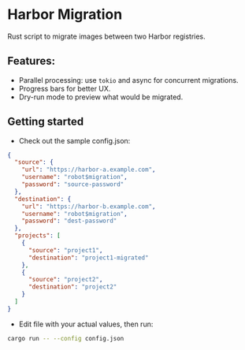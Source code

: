 # Harbor Migration

Rust script to migrate images between two Harbor registries.

## Features:
- Parallel processing: use `tokio` and async for concurrent migrations.
- Progress bars for better UX.
- Dry-run mode to preview what would be migrated.

## Getting started

- Check out the sample config.json:

```json
{
  "source": {
    "url": "https://harbor-a.example.com",
    "username": "robot$migration",
    "password": "source-password"
  },
  "destination": {
    "url": "https://harbor-b.example.com",
    "username": "robot$migration",
    "password": "dest-password"
  },
  "projects": [
    {
      "source": "project1",
      "destination": "project1-migrated"
    },
    {
      "source": "project2",
      "destination": "project2"
    }
  ]
}
```

- Edit file with your actual values, then run:

```sh
cargo run -- --config config.json
```
